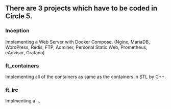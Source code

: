 ## There are 3 projects which have to be coded in Circle 5.
### Inception
Implementing a Web Server with Docker Compose. (Nginx, MariaDB, WordPress, Redis, FTP, Adminer, Personal Static Web, Prometheus, cAdvisor, Grafana)
### ft_containers
Implementing all of the containers as same as the containers in STL by C++.
### ft_irc
Implmenting a ...
